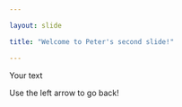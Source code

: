 ```yaml
---

layout: slide

title: "Welcome to Peter's second slide!"

---
```


Your text

Use the left arrow to go back!
